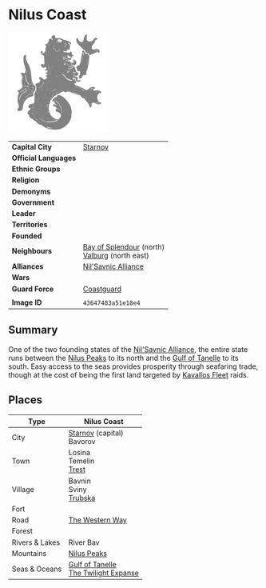 # Nilus Coast

<img src="https://raw.githubusercontent.com/jesskelsall/astarus-images/main/symbols/43647483a51e18e4.png" height="200" />

|||
| --- | --- |
| **Capital City** | [Starnov](../../../places/settlements/cities/starnov.md) | civilisation.2
| **Official Languages** | |
| **Ethnic Groups** | |
| **Religion** | |
| **Demonyms** | |
| **Government** | |
| **Leader** | |
| **Territories** | |
| **Founded** | |
| **Neighbours** | [Bay of Splendour](bay-of-splendour.md) (north)<br>[Valburg](valburg.md) (north east) |
| **Alliances** | [Nil'Savnic Alliance](../nilsavnic-alliance.md) |
| **Wars** | |
| **Guard Force** | [Coastguard](../../../organisations/guards/coastguard.md) |
|||
| **Image ID** | `43647483a51e18e4` |

## Summary

One of the two founding states of the [Nil'Savnic Alliance](../nilsavnic-alliance.md), the entire state runs between the [Nilus Peaks](../../../places/topography/mountains/nilus-peaks.md) to its north and the [Gulf of Tanelle](../../../places/topography/seas-oceans/gulf-of-tanelle.md) to its south. Easy access to the seas provides prosperity through seafaring trade, though at the cost of being the first land targeted by [Kavallos Fleet](../../kavallos-fleet/kavallos-fleet.md) raids.

## Places

| Type | Nilus Coast |
| --- | --- |
| City | [Starnov](../../../places/settlements/cities/starnov.md) (capital)<br>Bavorov |
| Town | Losina<br>Temelin<br>[Trest](../../../places/settlements/towns/trest.md) |
| Village | Bavnin<br>Sviny<br>[Trubska](../../../places/settlements/villages/trubska.md) |
| Fort | |
| Road | [The Western Way](../../../places/roads/the-western-way.md) |
| Forest | |
| Rivers & Lakes | River Bav |
| Mountains | [Nilus Peaks](../../../places/topography/mountains/nilus-peaks.md) |
| Seas & Oceans | [Gulf of Tanelle](../../../places/topography/seas-oceans/gulf-of-tanelle.md)<br>[The Twilight Expanse](../../../places/topography/seas-oceans/the-twilight-expanse.md) |
